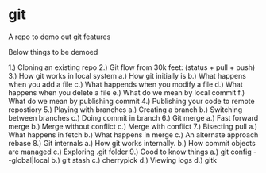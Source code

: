 # git
A repo to demo out git features

Below things to be demoed

1.) Cloning an existing repo
2.) Git flow from 30k feet: (status + pull + push)
3.) How git works in local system
	a.) How git initially is
	b.) What happens when you add a file
	c.) What happends when you modify a file
	d.) What happens when you delete a file
	e.) What do we mean by local commit
	f.) What do we mean by publishing commit 
4.) Publishing your code to remote repostiory
5.) Playing with branches
	a.) Creating a branch
	b.) Switching between branches
	c.) Doing commit in branch
6.) Git merge
	a.) Fast forward merge
	b.) Merge without conflict
	c.) Merge with conflict
7.) Bisecting pull
	a.) What happens in fetch
	b.) What happens in merge
	c.) An alternate approach rebase
8.) Git internals
	a.) How git works internally.
	b.) How commit objects are managed
	c.) Exploring .git folder
9.) Good to know things
	a.) git config --global|local
	b.) git stash
	c.) cherrypick
	d.) Viewing logs
	d.) gitk

